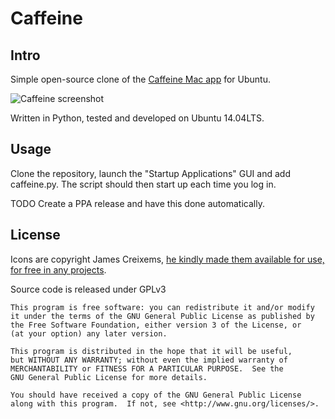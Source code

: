 # Caffeine

## Intro

Simple open-source clone of the [Caffeine Mac app](http://lightheadsw.com/caffeine/) for Ubuntu.

![Caffeine screenshot](http://i.imgur.com/lSLjyMw.png)

Written in Python, tested and developed on Ubuntu 14.04LTS.

## Usage

Clone the repository, launch the "Startup Applications" GUI and add caffeine.py. The script should then start up each time you log in.

TODO Create a PPA release and have this done automatically.

## License

Icons are copyright James Creixems, [he kindly made them available for use, for free in any projects](https://webjac.com/design/caffeine-retina-icons/).

Source code is released under GPLv3

    This program is free software: you can redistribute it and/or modify
    it under the terms of the GNU General Public License as published by
    the Free Software Foundation, either version 3 of the License, or
    (at your option) any later version.

    This program is distributed in the hope that it will be useful,
    but WITHOUT ANY WARRANTY; without even the implied warranty of
    MERCHANTABILITY or FITNESS FOR A PARTICULAR PURPOSE.  See the
    GNU General Public License for more details.

    You should have received a copy of the GNU General Public License
    along with this program.  If not, see <http://www.gnu.org/licenses/>.
